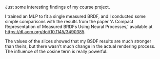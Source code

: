 Just some interesting findings of my course project.

I trained an MLP to fit a single measured BRDF, and I conducted some simple comparisons with the results from the paper 'A Compact Representation of Measured BRDFs Using Neural Processes,' available at https://dl.acm.org/doi/10.1145/3490385.

The values of the slices showed that my BSDF results are much stronger than theirs, but there wasn't much change in the actual rendering process. The influence of the cosine term is really powerful.


